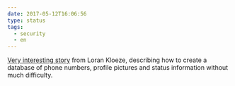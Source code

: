 ```yaml
---
date: 2017-05-12T16:06:56
type: status
tags:
  - security
  - en
---
```


[Very interesting story](https://www.lorankloeze.nl/2017/05/07/collecting-huge-amounts-of-data-with-whatsapp/) from Loran Kloeze, describing how to create a database of phone numbers, profile pictures and status information without much difficulty.
